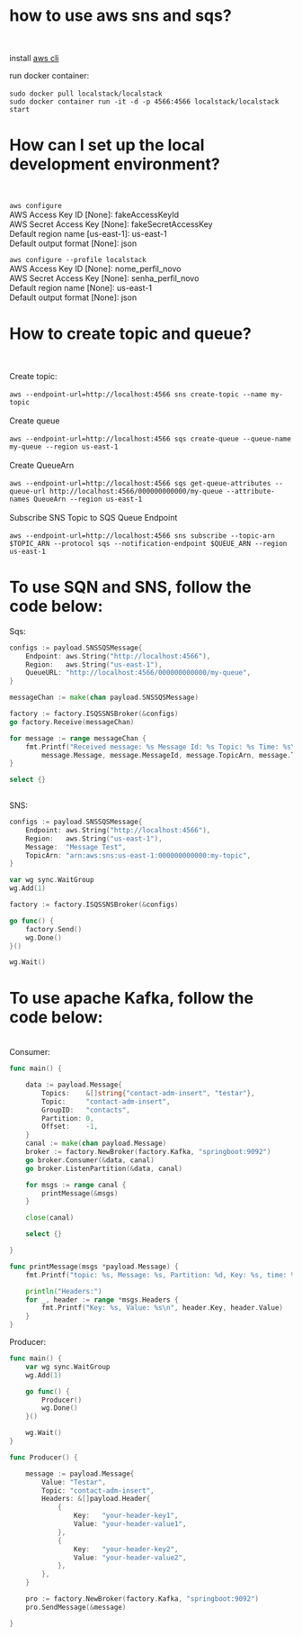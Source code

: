 
<h1>how to use aws sns and sqs?</h1>
<br />
<p>
install <a href="https://docs.aws.amazon.com/cli/latest/userguide/getting-started-install.html" title="aws cli">aws cli</a> 
<br />

run docker container:<br /><br/>
`sudo docker pull localstack/localstack`<br />
`sudo docker container run -it -d -p 4566:4566 localstack/localstack start`<br />


<h1>How can I set up the local development environment?</h1><br />

`aws configure`<br />
	AWS Access Key ID [None]: fakeAccessKeyId <br />
	AWS Secret Access Key [None]: fakeSecretAccessKey<br />
	Default region name [us-east-1]: us-east-1<br />
	Default output format [None]: json<br />
    

`aws configure --profile localstack`<br />
	AWS Access Key ID [None]: nome_perfil_novo<br />
	AWS Secret Access Key [None]: senha_perfil_novo<br />
	Default region name [None]: us-east-1<br />
	Default output format [None]: json<br />
</p>
<p>
<h1>How to create topic and queue?</h1><br />

Create topic:<br/><br/>
`aws --endpoint-url=http://localhost:4566 sns create-topic --name my-topic`
<br /><br/>
Create queue
<br /><br/>
`aws --endpoint-url=http://localhost:4566 sqs create-queue --queue-name my-queue --region us-east-1`
<br /><br/>
Create QueueArn
<br /><br/>
`aws --endpoint-url=http://localhost:4566 sqs get-queue-attributes --queue-url http://localhost:4566/000000000000/my-queue --attribute-names QueueArn --region us-east-1`
<br /><br/>
Subscribe SNS Topic to SQS Queue Endpoint
<br /><br/>
`aws --endpoint-url=http://localhost:4566 sns subscribe --topic-arn $TOPIC_ARN --protocol sqs --notification-endpoint $QUEUE_ARN --region us-east-1`
</p>

<h1>To use SQN and SNS, follow the code below:</h1>
Sqs:

```go
configs := payload.SNSSQSMessage{
	Endpoint: aws.String("http://localhost:4566"),
	Region:   aws.String("us-east-1"),
	QueueURL: "http://localhost:4566/000000000000/my-queue",
}

messageChan := make(chan payload.SNSSQSMessage)

factory := factory.ISQSSNSBroker(&configs)
go factory.Receive(messageChan)

for message := range messageChan {
	fmt.Printf("Received message: %s Message Id: %s Topic: %s Time: %s\n",
		message.Message, message.MessageId, message.TopicArn, message.Timestamp)
}

select {}
	
```
SNS:
```go
configs := payload.SNSSQSMessage{
	Endpoint: aws.String("http://localhost:4566"),
	Region:   aws.String("us-east-1"),
	Message:  "Message Test",
	TopicArn: "arn:aws:sns:us-east-1:000000000000:my-topic",
}

var wg sync.WaitGroup
wg.Add(1)

factory := factory.ISQSSNSBroker(&configs)

go func() {
	factory.Send()
	wg.Done()
}()

wg.Wait()
```
<h1>To use apache Kafka, follow the code below:</h1>
<br/>
Consumer:

```go
func main() {

	data := payload.Message{
		Topics:    &[]string{"contact-adm-insert", "testar"},
		Topic:     "contact-adm-insert",
		GroupID:   "contacts",
		Partition: 0,
		Offset:    -1,
	}
	canal := make(chan payload.Message)
	broker := factory.NewBroker(factory.Kafka, "springboot:9092")
	go broker.Consumer(&data, canal)
	go broker.ListenPartition(&data, canal)

	for msgs := range canal {
		printMessage(&msgs)
	}

	close(canal)

	select {}

}

func printMessage(msgs *payload.Message) {
	fmt.Printf("topic: %s, Message: %s, Partition: %d, Key: %s, time: %s\n", msgs.Topic, msgs.Value, msgs.Partition, msgs.Key, msgs.Time.Format("2006-01-02 15:04:05"))

	println("Headers:")
	for _, header := range *msgs.Headers {
		fmt.Printf("Key: %s, Value: %s\n", header.Key, header.Value)
	}
}

```

Producer:

```go
func main() {
	var wg sync.WaitGroup
	wg.Add(1)

	go func() {
		Producer()
		wg.Done()
	}()

	wg.Wait()
}

func Producer() {

	message := payload.Message{
		Value: "Testar",
		Topic: "contact-adm-insert",
		Headers: &[]payload.Header{
			{
				Key:   "your-header-key1",
				Value: "your-header-value1",
			},
			{
				Key:   "your-header-key2",
				Value: "your-header-value2",
			},
		},
	}

	pro := factory.NewBroker(factory.Kafka, "springboot:9092")
	pro.SendMessage(&message)

}

```